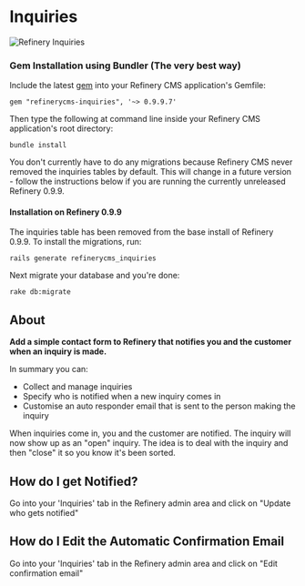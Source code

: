 # Inquiries

![Refinery Inquiries](http://refinerycms.com/system/images/0000/0626/inquiries.png)

### Gem Installation using Bundler (The very best way)

Include the latest [gem](http://rubygems.org/gems/refinerycms-inquiries) into your Refinery CMS application's Gemfile:

    gem "refinerycms-inquiries", '~> 0.9.9.7'

Then type the following at command line inside your Refinery CMS application's root directory:

    bundle install

You don't currently have to do any migrations because Refinery CMS never removed the inquiries tables by default.
This will change in a future version - follow the instructions below if you are running the currently unreleased Refinery 0.9.9.

#### Installation on Refinery 0.9.9

The inquiries table has been removed from the base install of Refinery 0.9.9.  To install the migrations, run:

    rails generate refinerycms_inquiries

Next migrate your database and you're done:

    rake db:migrate

## About

__Add a simple contact form to Refinery that notifies you and the customer when an inquiry is made.__

In summary you can:

* Collect and manage inquiries
* Specify who is notified when a new inquiry comes in
* Customise an auto responder email that is sent to the person making the inquiry

When inquiries come in, you and the customer are notified. The inquiry will now show up as an "open" inquiry. The idea is to deal with the inquiry and then "close" it so you know it's been sorted.

## How do I get Notified?

Go into your 'Inquiries' tab in the Refinery admin area and click on "Update who gets notified"

## How do I Edit the Automatic Confirmation Email

Go into your 'Inquiries' tab in the Refinery admin area and click on "Edit confirmation email"